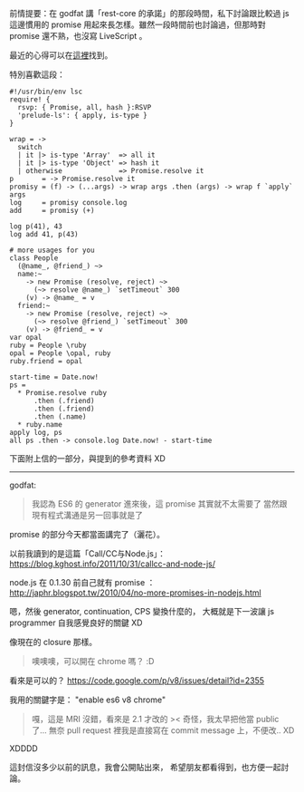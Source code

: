 前情提要：在 godfat 講「rest-core 的承諾」的那段時間，私下討論跟比較過 js 這邊慣用的 promise 用起來長怎樣。雖然一段時間前也討論過，但那時對 promise 還不熟，也沒寫 LiveScript 。

最近的心得可以在[這裡](https://github.com/caasi/sandbox/blob/master/livescript/promises.ls)找到。

特別喜歡這段：

```Livescript
#!/usr/bin/env lsc
require! {
  rsvp: { Promise, all, hash }:RSVP
  'prelude-ls': { apply, is-type }
}

wrap = ->
  switch
  | it |> is-type 'Array'  => all it
  | it |> is-type 'Object' => hash it
  | otherwise              => Promise.resolve it
p       = -> Promise.resolve it
promisy = (f) -> (...args) -> wrap args .then (args) -> wrap f `apply` args
log     = promisy console.log
add     = promisy (+)

log p(41), 43
log add 41, p(43)

# more usages for you
class People
  (@name_, @friend_) ~>
  name:~
    -> new Promise (resolve, reject) ~>
      (~> resolve @name_) `setTimeout` 300
    (v) -> @name_ = v
  friend:~
    -> new Promise (resolve, reject) ~>
      (~> resolve @friend_) `setTimeout` 300
    (v) -> @friend_ = v
var opal
ruby = People \ruby
opal = People \opal, ruby
ruby.friend = opal

start-time = Date.now!
ps =
  * Promise.resolve ruby
      .then (.friend)
      .then (.friend)
      .then (.name)
  * ruby.name
apply log, ps
all ps .then -> console.log Date.now! - start-time
```

下面附上信的一部分，與提到的參考資料 XD

---

godfat:

> 我認為 ES6 的 generator 進來後，這 promise 其實就不太需要了
> 當然跟現有程式溝通是另一回事就是了

promise 的部分今天都當面講完了（灑花）。

以前我讀到的是這篇「Call/CC与Node.js」：
https://blog.kghost.info/2011/10/31/callcc-and-node-js/

node.js 在 0.1.30 前自己就有 promise ：
http://japhr.blogspot.tw/2010/04/no-more-promises-in-nodejs.html

嗯，然後 generator, continuation, CPS 變換什麼的，
大概就是下一波讓 js programmer 自我感覺良好的關鍵 XD

像現在的 closure 那樣。

> 噢噢噢，可以開在 chrome 嗎？ :D

看來是可以的？
https://code.google.com/p/v8/issues/detail?id=2355

我用的關鍵字是： "enable es6 v8 chrome"

> 嘎，這是 MRI 沒錯，看來是 2.1 才改的 ><
> 奇怪，我太早把他當 public 了...
> 無奈 pull request 裡我是直接寫在 commit message 上，不便改.. XD

XDDDD

這封信沒多少以前的訊息，我會公開貼出來，
希望朋友都看得到，也方便一起討論。

